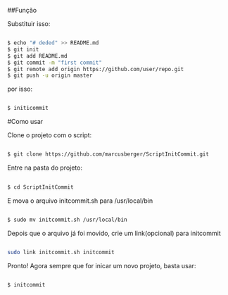 ##Função

Substituir isso:

```sh

$ echo "# deded" >> README.md
$ git init
$ git add README.md
$ git commit -m "first commit"
$ git remote add origin https://github.com/user/repo.git
$ git push -u origin master

``` 

por isso:

```sh

$ initicommit

``` 

#Como usar

Clone o projeto com o script:

```sh

$ git clone https://github.com/marcusberger/ScriptInitCommit.git

``` 

Entre na pasta do projeto:

```sh
 
$ cd ScriptInitCommit

``` 

E mova o arquivo initcommit.sh para /usr/local/bin 

```sh

$ sudo mv initcommit.sh /usr/local/bin

``` 

Depois que o arquivo já foi movido, crie um link(opcional) para initcommit

```sh

sudo link initcommit.sh initcommit

``` 

Pronto! Agora sempre que for inicar um novo projeto, basta usar: 

```sh

$ initcommit

``` 





